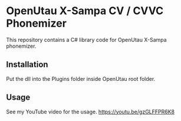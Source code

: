 # OpenUtau X-Sampa CV / CVVC Phonemizer
This repository contains a C# library code for OpenUtau X-Sampa phonemizer.

## Installation
Put the dll into the Plugins folder inside OpenUtau root folder.

## Usage
See my YouTube video for the usage.
https://youtu.be/gzGLFFPR6K8
